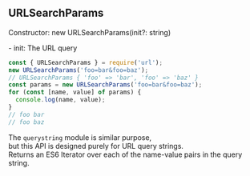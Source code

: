 ## URLSearchParams

<p class="define">Constructor: new URLSearchParams(init?: string)</p>
- init: The URL query

```js
const { URLSearchParams } = require('url');
new URLSearchParams('foo=bar&foo=baz');
// URLSearchParams { 'foo' => 'bar', 'foo' => 'baz' }
const params = new URLSearchParams('foo=bar&foo=baz');
for (const [name, value] of params) {
  console.log(name, value);
}
// foo bar
// foo baz
```
The `querystring` module is similar purpose,  
but this API is designed purely for URL query strings.  
Returns an ES6 Iterator over each of the name-value pairs in the query string. 

